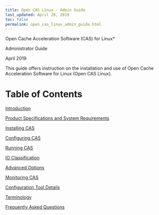 ```yaml
---
title: Open CAS Linux - Admin Guide
last_updated: April 29, 2019
toc: false
permalink: open_cas_linux_admin_guide.html
---
```


Open Cache Acceleration Software (CAS) for Linux\*

Administrator Guide

April 2019

This guide offers instruction on the installation and use of Open Cache
Acceleration Software for Linux (Open CAS Linux).


Table of Contents
=================


[Introduction ](/guide_introduction.html)

[Product Specifications and System Requirements](/guide_product_specs_requirements.html)

[Installing CAS](/guide_installing.html)

[Configuring CAS](/guide_configuring.html)

[Running CAS](/guide_running.html)

[IO Classification](/guide_io_classification.html)

[Advanced Options](/guide_advanced_options.html)

[Monitoring CAS](/guide_monitoring.html)

[Configuration Tool Details](/guide_tool_details.html)

[Terminology](/guide_terminology.html)

[Frequently Asked Questions](/guide_faq.html)
